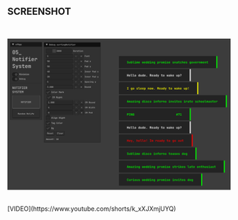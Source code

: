 <h2>SCREENSHOT</h2>
</br>

![](Capture.PNG)

</br>
[VIDEO](https://www.youtube.com/shorts/k_xXJXmjUYQ)
